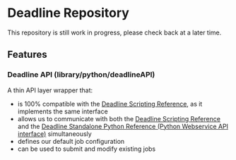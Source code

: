 # Deadline Repository

This repository is still work in progress, please check back at a later time.

## Features

### Deadline API (library/python/deadlineAPI)
A thin API layer wrapper that:
- is 100% compatible with the [Deadline Scripting Reference](https://docs.thinkboxsoftware.com/products/deadline/10.3/2_Scripting%20Reference/index.html), as it implements the same interface
- allows us to communicate with both the [Deadline Scripting Reference](https://docs.thinkboxsoftware.com/products/deadline/10.3/2_Scripting%20Reference/index.html) and the [Deadline Standalone Python Reference (Python Webservice API interface)](https://docs.thinkboxsoftware.com/products/deadline/10.3/3_Python%20Reference/index.html) simultaneously
- defines our default job configuration
- can be used to submit and modify existing jobs
